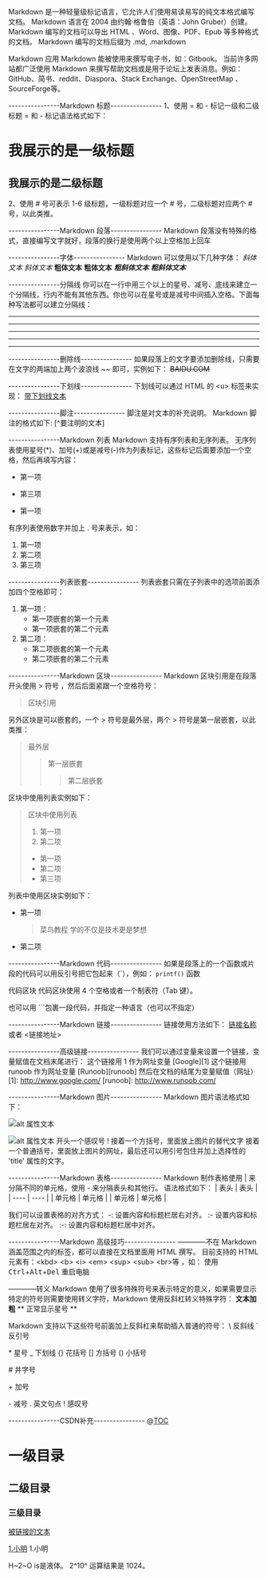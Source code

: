Markdown 是一种轻量级标记语言，它允许人们使用易读易写的纯文本格式编写文档。
Markdown 语言在 2004 由约翰·格鲁伯（英语：John Gruber）创建。
Markdown 编写的文档可以导出 HTML 、Word、图像、PDF、Epub 等多种格式的文档。
Markdown 编写的文档后缀为 .md, .markdown

Markdown 应用
Markdown 能被使用来撰写电子书，如：Gitbook。
当前许多网站都广泛使用 Markdown 来撰写帮助文档或是用于论坛上发表消息。例如：GitHub、简书、reddit、Diaspora、Stack Exchange、OpenStreetMap 、SourceForge等。

----------------Markdown 标题----------------
1、使用 = 和 - 标记一级和二级标题
= 和 - 标记语法格式如下：

我展示的是一级标题
=================

我展示的是二级标题
-----------------

2、使用 # 号可表示 1-6 级标题，一级标题对应一个 # 号，二级标题对应两个 # 号，以此类推。

----------------Markdown 段落----------------
Markdown 段落没有特殊的格式，直接编写文字就好，段落的换行是使用两个以上空格加上回车

----------------字体----------------
Markdown 可以使用以下几种字体：
*斜体文本*
*斜体文本*
**粗体文本**
**粗体文本**
***粗斜体文本***
***粗斜体文本***

----------------分隔线
你可以在一行中用三个以上的星号、减号、底线来建立一个分隔线，行内不能有其他东西。你也可以在星号或是减号中间插入空格。下面每种写法都可以建立分隔线：
***
* * *
*****
- - -
----------

----------------删除线----------------
如果段落上的文字要添加删除线，只需要在文字的两端加上两个波浪线 ~~ 即可，实例如下：
~~BAIDU.COM~~

----------------下划线----------------
下划线可以通过 HTML 的 \<u> 标签来实现：
<u>带下划线文本</u>

----------------脚注----------------
脚注是对文本的补充说明。
Markdown 脚注的格式如下:
[^要注明的文本]

----------------Markdown 列表
Markdown 支持有序列表和无序列表。
无序列表使用星号(*)、加号(+)或是减号(-)作为列表标记，这些标记后面要添加一个空格，然后再填写内容：

* 第一项

+ 第三项

- 第一项

有序列表使用数字并加上 . 号来表示，如：

1. 第一项
2. 第二项
3. 第三项

----------------列表嵌套----------------
列表嵌套只需在子列表中的选项前面添加四个空格即可：

1. 第一项：
    * 第一项嵌套的第一个元素
    * 第一项嵌套的第二个元素
2. 第二项：
    * 第二项嵌套的第一个元素
    * 第二项嵌套的第二个元素

----------------Markdown 区块----------------
Markdown 区块引用是在段落开头使用 > 符号 ，然后后面紧跟一个空格符号：
> 区块引用

另外区块是可以嵌套的，一个 > 符号是最外层，两个 > 符号是第一层嵌套，以此类推：
> 最外层
> > 第一层嵌套
> > > 第二层嵌套

区块中使用列表实例如下：
> 区块中使用列表
>
> 1. 第一项
> 2. 第二项
>
> * 第一项
> * 第二项
> * 第三项

列表中使用区块实例如下：

* 第一项
    > 菜鸟教程
    > 学的不仅是技术更是梦想
* 第二项

----------------Markdown 代码----------------
如果是段落上的一个函数或片段的代码可以用反引号把它包起来（\`），例如：
`printf()` 函数

代码区块
代码区块使用 4 个空格或者一个制表符（Tab 键）。

也可以用 \`\`\`包裹一段代码，并指定一种语言（也可以不指定）

----------------Markdown 链接----------------
链接使用方法如下：
[链接名称](链接地址)
或者
<链接地址>

----------------高级链接----------------
我们可以通过变量来设置一个链接，变量赋值在文档末尾进行：
这个链接用 1 作为网址变量 [Google][1]
这个链接用 runoob 作为网址变量 [Runoob][runoob]
然后在文档的结尾为变量赋值（网址）
  [1]: <http://www.google.com/>
  [runoob]: <http://www.runoob.com/>

----------------Markdown 图片----------------
Markdown 图片语法格式如下：

![alt 属性文本](图片地址)

![alt 属性文本](图片地址 "可选标题")
开头一个感叹号 !
接着一个方括号，里面放上图片的替代文字
接着一个普通括号，里面放上图片的网址，最后还可以用引号包住并加上选择性的 'title' 属性的文字。

----------------Markdown 表格----------------
Markdown 制作表格使用 | 来分隔不同的单元格，使用 - 来分隔表头和其他行。
语法格式如下：
|  表头   | 表头  |
|  ----  | ----  |
| 单元格  | 单元格 |
| 单元格  | 单元格 |

我们可以设置表格的对齐方式：
-: 设置内容和标题栏居右对齐。
:- 设置内容和标题栏居左对齐。
:-: 设置内容和标题栏居中对齐。

----------------Markdown 高级技巧----------------
————不在 Markdown 涵盖范围之内的标签，都可以直接在文档里面用 HTML 撰写。
目前支持的 HTML 元素有：\<kbd> \<b> \<i> \<em> \<sup> \<sub> \<br>等 ，如：
使用 <kbd>Ctrl</kbd>+<kbd>Alt</kbd>+<kbd>Del</kbd> 重启电脑

————转义
Markdown 使用了很多特殊符号来表示特定的意义，如果需要显示特定的符号则需要使用转义字符，Markdown 使用反斜杠转义特殊字符：
**文本加粗**
\*\* 正常显示星号 \*\*

Markdown 支持以下这些符号前面加上反斜杠来帮助插入普通的符号：
\\   反斜线
\`   反引号

\* 星号
\_   下划线
\{\}  花括号
\[\]  方括号
\(\)  小括号

\# 井字号

\+ 加号

\- 减号
\.   英文句点
\!   感叹号

----------------CSDN补充----------------
@[TOC](这里写目录标题)

# 一级目录

## 二级目录

### 三级目录

[被链接的文本](#链接的文字)

[1.小明](#1.小明)
1.小明

H~2~O is是液体。
2^10^ 运算结果是 1024。
